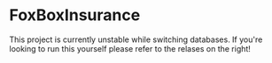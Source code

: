 # FoxBoxInsurance

This project is currently unstable while switching databases.
If you're looking to run this yourself please refer to the relases on the right!
